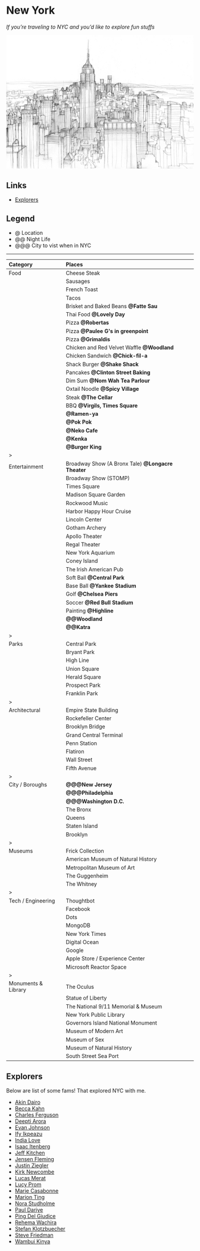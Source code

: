 # New York

*If you’re traveling to NYC and you’d like to explore fun stuffs*


![Manhattan Skyline Sketch][]


## Links
  - [Explorers](#explorers)

## Legend

- @ Location
- @@ Night Life
- @@@ City to vist when in NYC

---

| Category      | Places                                            |
| :------------ |:--------------------------------------------------|
| Food          | Cheese Steak                                      |
|               | Sausages                                          |
|               | French Toast                                      |
|               | Tacos                                             |
|               | Brisket and Baked Beans **@Fatte Sau**            |
|               | Thai Food **@Lovely Day**                         |
|               | Pizza **@Robertas**                               |
|               | Pizza **@Paulee G's in greenpoint**               |
|               | Pizza **@Grimaldis**                              |
|               | Chicken and Red Velvet Waffle **@Woodland**       |
|               | Chicken Sandwich **@Chick-fil-a**                 |
|               | Shack Burger **@Shake Shack**                     |
|               | Pancakes **@Clinton Street Baking**               |
|               | Dim Sum **@Nom Wah Tea Parlour**                  |
|               | Oxtail Noodle **@Spicy Village**                  |
|               | Steak **@The Cellar**                             |
|               | BBQ **@Virgils, Times Square**                    |
|               | **@Ramen-ya**                                     |
|               | **@Pok Pok**                                      |
|               | **@Neko Cafe**                                    |
|               | **@Kenka**                                        |
|               | **@Burger King**                                  |
| >             |                                                   |
| Entertainment | Broadway Show (A Bronx Tale) **@Longacre Theater**|
|               | Broadway Show (STOMP)                             |
|               | Times Square                                      |
|               | Madison Square Garden                             |
|               | Rockwood Music                                    |
|               | Harbor Happy Hour Cruise                          |
|               | Lincoln Center                                    |
|               | Gotham Archery                                    |
|               | Apollo Theater                                    |
|               | Regal Theater                                     |
|               | New York Aquarium                                 |
|               | Coney Island                                      |
|               | The Irish American Pub                            |
|               | Soft Ball **@Central Park**                       |
|               | Base Ball **@Yankee Stadium**                     |
|               | Golf **@Chelsea Piers**                           |
|               | Soccer **@Red Bull Stadium**                      |
|               | Painting **@Highline**                            |
|               | **@@Woodland**                                    |
|               | **@@Katra**                                       |
| >             |                                                   |
| Parks         | Central Park                                      |
|               | Bryant Park                                       |
|               | High Line                                         |
|               | Union Square                                      |
|               | Herald Square                                     |
|               | Prospect Park                                     |
|               | Franklin Park                                     |
| >             |                                                   |
| Architectural | Empire State Building                             |
|               | Rockefeller Center                                |
|               | Brooklyn Bridge                                   |
|               | Grand Central Terminal                            |
|               | Penn Station                                      |
|               | Flatiron                                          |
|               | Wall Street                                       |
|               | Fifth Avenue                                      |
| >             |                                                   |
| City / Boroughs | **@@@New Jersey**                               |
|               | **@@@Philadelphia**                               |
|               | **@@@Washington D.C.**                            |
|               | The Bronx                                         |
|               | Queens                                            |
|               | Staten Island                                     |
|               | Brooklyn                                          |
| >             |                                                   |
| Museums       | Frick Collection                                  |
|               | American Museum of Natural History                |
|               | Metropolitan Museum of Art                        |
|               | The Guggenheim                                    |
|               | The Whitney                                       |
| >             |                                                   |
| Tech / Engineering | Thoughtbot                                   |
|               | Facebook                                          |
|               | Dots                                              |
|               | MongoDB                                           |
|               | New York Times                                    |
|               | Digital Ocean                                     |
|               | Google                                            |
|               | Apple Store / Experience Center                   |
|               | Microsoft Reactor Space                           |
| >             |                                                   |
| Monuments & Library | The Oculus                                  |
|               | Statue of Liberty                                 |
|               | The National 9/11 Memorial & Museum               |
|               | New York Public Library                           |
|               | Governors Island National Monument                |
|               | Museum of Modern Art                              |
|               | Museum of Sex                                     |
|               | Museum of Natural History                         |
|               | South Street Sea Port                             |

## Explorers

Below are list of some fams! That explored NYC with me.

  - [Akin Dairo]()
  - [Becca Kahn]()
  - [Charles Ferguson]()
  - [Deepti Arora]()
  - [Evan Johnson]()
  - [Ify Ikpeazu]()
  - [India Love]()
  - [Isaac Itenberg]()
  - [Jeff Kitchen]()
  - [Jensen Fleming]()
  - [Justin Ziegler]()
  - [Kirk Newcombe]()
  - [Lucas Merat]()
  - [Lucy Prom]()
  - [Marie Casabonne]()
  - [Marion Ting]()
  - [Nora Studholme]()
  - [Paul Dariye]()
  - [Ping Del Giudice]()
  - [Rehema Wachira]()
  - [Stefan Klotzbuecher]()
  - [Steve Friedman]()
  - [Wambui Kinya]()

  [Manhattan Skyline Sketch]: ../_static/manhattan-skyline-sketch.jpg "Manhattan Skyline Sketch"

